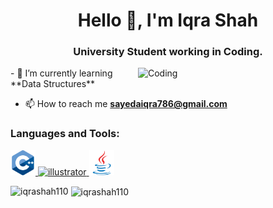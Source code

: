 
<h1 align="center">Hello 👋, I'm Iqra Shah</h1>
<h3 align="center">University Student working in Coding.</h3>

<img align="right" alt="Coding" width="300" src="https://cdn.dribbble.com/users/4055494/screenshots/15215756/media/d2b66c4ca0192aa26d103448b3d1518b.gif">
- 🌱 I’m currently learning **Data Structures**

- 📫 How to reach me **sayedaiqra786@gmail.com**



<h3 align="left">Languages and Tools:</h3>
<p align="left"> <a href="https://www.w3schools.com/cpp/" target="_blank" rel="noreferrer"> <img src="https://raw.githubusercontent.com/devicons/devicon/master/icons/cplusplus/cplusplus-original.svg" alt="cplusplus" width="40" height="40"/> </a> <a href="https://www.adobe.com/in/products/illustrator.html" target="_blank" rel="noreferrer"> <img src="https://www.vectorlogo.zone/logos/adobe_illustrator/adobe_illustrator-icon.svg" alt="illustrator" width="40" height="40"/> </a> <a href="https://www.java.com" target="_blank" rel="noreferrer"> <img src="https://raw.githubusercontent.com/devicons/devicon/master/icons/java/java-original.svg" alt="java" width="40" height="40"/> </a> </p>

<p><img align="left" src="https://github-readme-stats.vercel.app/api/top-langs?username=iqrashah110&show_icons=true&locale=en&layout=compact" alt="iqrashah110" /></p>

<p>&nbsp;<img align="center" src="https://github-readme-stats.vercel.app/api?username=iqrashah110&show_icons=true&locale=en" alt="iqrashah110" /></p>
